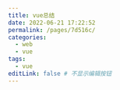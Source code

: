 ```yaml
---
title: vue总结
date: 2022-06-21 17:22:52
permalink: /pages/7d516c/
categories:
  - web
  - vue
tags:
  - vue
editLink: false # 不显示编辑按钮
---
```

